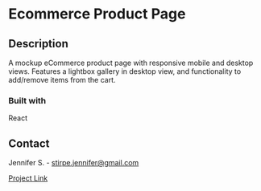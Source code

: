 # Ecommerce Product Page

## Description

A mockup eCommerce product page with responsive mobile and desktop views. Features a lightbox gallery in desktop view, and functionality to add/remove items from the cart.


### Built with

React

## Contact

Jennifer S. - stirpe.jennifer@gmail.com

[Project Link](https://jennstirpe.github.io/product-page/)
